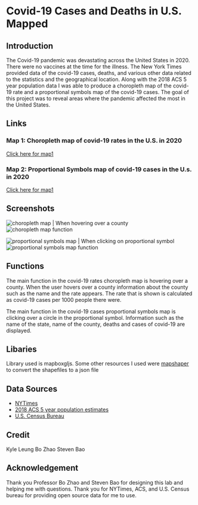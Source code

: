 # Covid-19 Cases and Deaths in U.S. Mapped

## Introduction

The Covid-19 pandemic was devastating across the United States in 2020. There were no vaccines at the time for the illness. The New York Times provided data of the covid-19 cases, deaths, and various other data related to the statistics and the geographical location. Along with the 2018 ACS 5 year population data I was able to produce a choropleth map of the covid-19 rate and a proportional symbols map of the covid-19 cases. The goal of this project was to reveal areas where the pandemic affected the most in the United States.

## Links

### Map 1: Choropleth map of covid-19 rates in the U.S. in 2020

[Click here for map1](https://kyleung1.github.io/Covid-19-Cases-and-Deaths-in-US/map1.html)

### Map 2: Proportional Symbols map of covid-19 cases in the U.s. in 2020

[Click here for map1](https://kyleung1.github.io/Covid-19-Cases-and-Deaths-in-US/map2.html)

## Screenshots

![choropleth map](https://raw.githubusercontent.com/kyleung1/Covid-19-Cases-and-Deaths-in-US/main/img/choro2.PNG)
| When hovering over a county
![choropleth map function](https://raw.githubusercontent.com/kyleung1/Covid-19-Cases-and-Deaths-in-US/main/img/choro1.PNG)

![proportional symbols map](https://raw.githubusercontent.com/kyleung1/Covid-19-Cases-and-Deaths-in-US/main/img/prop2.PNG)
| When clicking on proportional symbol
![proportional symbols map function](https://raw.githubusercontent.com/kyleung1/Covid-19-Cases-and-Deaths-in-US/main/img/prop1.PNG)

## Functions

The main function in the covid-19 rates choropleth map is hovering over a county. When the user hovers over a county information about the county such as the name and the rate appears. The rate that is shown is calculated as covid-19 cases per 1000 people there were.

The main function in the covid-19 cases proportional symbols map is clicking over a circle in the proportional symbol. Information such as the name of the state, name of the county, deaths and cases of covid-19 are displayed.

## Libaries

Library used is mapboxgljs.
Some other resources I used were [mapshaper](https://mapshaper.org/) to convert the shapefiles to a json file

## Data Sources

- [NYTimes](https://github.com/nytimes/covid-19-data/blob/43d32dde2f87bd4dafbb7d23f5d9e878124018b8/live/us-counties.csv)
- [2018 ACS 5 year population estimates](https://data.census.gov/table?g=0100000US$050000&d=ACS+5-Year+Estimates+Data+Profiles&tid=ACSDP5Y2018.DP05&hidePreview=true)
- [U.S. Census Bureau](https://www.census.gov/geographies/mapping-files/time-series/geo/carto-boundary-file.html)

## Credit

Kyle Leung
Bo Zhao
Steven Bao

## Acknowledgement

Thank you Professor Bo Zhao and Steven Bao for designing this lab and helping me with questions. Thank you for NYTimes, ACS, and U.S. Census bureau for providing open source data for me to use.
